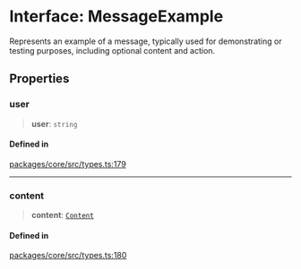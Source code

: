 # Interface: MessageExample

Represents an example of a message, typically used for demonstrating or testing purposes, including optional content and action.

## Properties

### user

> **user**: `string`

#### Defined in

[packages/core/src/types.ts:179](https://github.com/ai16z/eliza/blob/main/packages/core/src/types.ts#L179)

---

### content

> **content**: [`Content`](Content.md)

#### Defined in

[packages/core/src/types.ts:180](https://github.com/ai16z/eliza/blob/main/packages/core/src/types.ts#L180)
